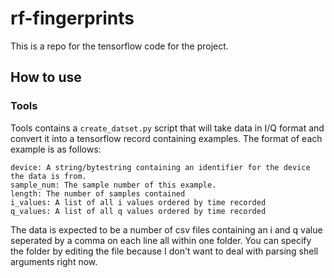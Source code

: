 # rf-fingerprints
This is a repo for the tensorflow code for the project.

## How to use
### Tools
Tools contains a `create_datset.py` script that will take data in I/Q format 
and convert it into a tensorflow record containing examples. The format of each
example is as follows:
```csv
device: A string/bytestring containing an identifier for the device the data is from.
sample_num: The sample number of this example.
length: The number of samples contained
i_values: A list of all i values ordered by time recorded
q_values: A list of all q values ordered by time recorded
```
The data is expected to be a number of csv files containing an i and q value seperated by a comma
on each line all within one folder. You can specify the folder by editing the file because I don't
want to deal with parsing shell arguments right now.